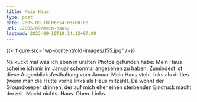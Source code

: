 ```yaml
---
title: Mein Haus
type: post
date: 2005-09-10T06:54:03+00:00
url: /2005/09/mein-haus/
lastmod: 2023-09-10T19:14:12+07:00
---
```

{{< figure src="wp-content/old-images/155.jpg" />}}

Na kuckt mal was ich eben in uralten Photos gefunden habe: Mein Haus scheine ich mir im Januar schonmal angesehen zu haben. Zumindest ist diese Augenblicksfesthaltung vom Januar. Mein Haus steht links als drittes (wenn man die Hütte vorne links als Haus mitzählt. Da wohnt der Groundkeeper drinnen, der auf mich eher einen sterbenden Eindruck macht derzeit. Macht nichts. Haus. Oben. Links.
